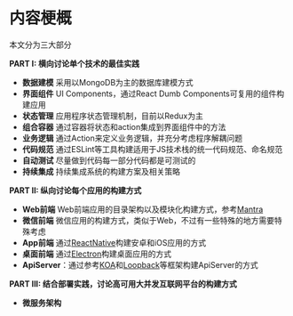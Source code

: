 # 内容梗概

本文分为三大部分

**PART I: 横向讨论单个技术的最佳实践**

* **数据建模** 采用以MongoDB为主的数据库建模方式
* **界面组件** UI Components，通过React Dumb Components可复用的组件构建应用
* **状态管理** 应用程序状态管理机制，目前以Redux为主
* **组合容器** 通过容器将状态和action集成到界面组件中的方法
* **业务逻辑** 通过Action来定义业务逻辑，并充分考虑程序解耦问题
* **代码规范** 通过ESLint等工具构建适用于JS技术栈的统一代码规范、命名规范
* **自动测试** 尽量做到代码每一部分代码都是可测试的
* **持续集成** 持续集成系统的构建方案及相关策略

**PART II: 纵向讨论每个应用的构建方式**

* **Web前端** Web前端应用的目录架构以及模块化构建方式，参考[Mantra](https://kadirahq.github.io/mantra/)
* **微信前端** 微信应用的构建方式，类似于Web，不过有一些特殊的地方需要特殊考虑
* **App前端** 通过[ReactNative](http://facebook.github.io/react-native/)构建安卓和iOS应用的方式
* **桌面前端** 通过[Electron](http://electron.atom.io/)构建桌面应用的方式
* **ApiServer**：通过参考[KOA](http://koajs.com/)和[Loopback](http://loopback.io/)等框架构建ApiServer的方式

**PART III: 结合部署实践，讨论高可用大并发互联网平台的构建方式**

* **微服务架构**
